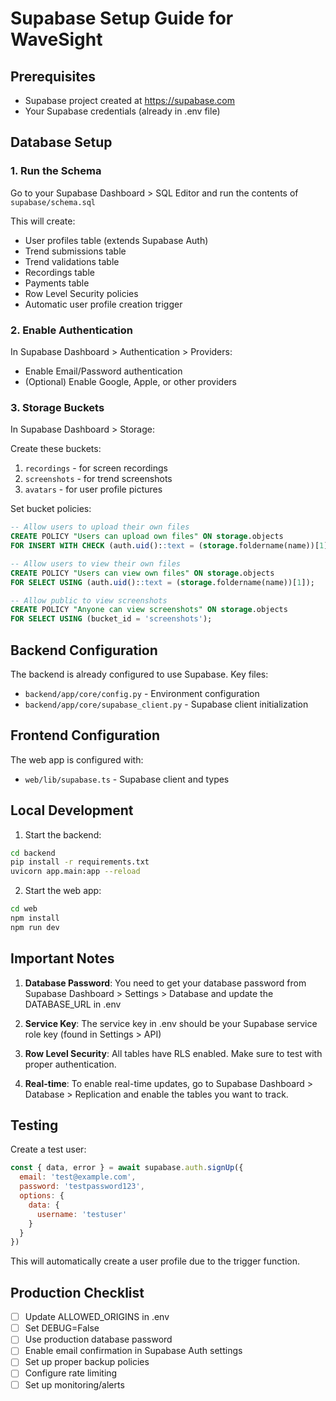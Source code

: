# Supabase Setup Guide for WaveSight

## Prerequisites
- Supabase project created at https://supabase.com
- Your Supabase credentials (already in .env file)

## Database Setup

### 1. Run the Schema
Go to your Supabase Dashboard > SQL Editor and run the contents of `supabase/schema.sql`

This will create:
- User profiles table (extends Supabase Auth)
- Trend submissions table
- Trend validations table
- Recordings table
- Payments table
- Row Level Security policies
- Automatic user profile creation trigger

### 2. Enable Authentication
In Supabase Dashboard > Authentication > Providers:
- Enable Email/Password authentication
- (Optional) Enable Google, Apple, or other providers

### 3. Storage Buckets
In Supabase Dashboard > Storage:

Create these buckets:
1. `recordings` - for screen recordings
2. `screenshots` - for trend screenshots
3. `avatars` - for user profile pictures

Set bucket policies:
```sql
-- Allow users to upload their own files
CREATE POLICY "Users can upload own files" ON storage.objects
FOR INSERT WITH CHECK (auth.uid()::text = (storage.foldername(name))[1]);

-- Allow users to view their own files
CREATE POLICY "Users can view own files" ON storage.objects
FOR SELECT USING (auth.uid()::text = (storage.foldername(name))[1]);

-- Allow public to view screenshots
CREATE POLICY "Anyone can view screenshots" ON storage.objects
FOR SELECT USING (bucket_id = 'screenshots');
```

## Backend Configuration

The backend is already configured to use Supabase. Key files:
- `backend/app/core/config.py` - Environment configuration
- `backend/app/core/supabase_client.py` - Supabase client initialization

## Frontend Configuration

The web app is configured with:
- `web/lib/supabase.ts` - Supabase client and types

## Local Development

1. Start the backend:
```bash
cd backend
pip install -r requirements.txt
uvicorn app.main:app --reload
```

2. Start the web app:
```bash
cd web
npm install
npm run dev
```

## Important Notes

1. **Database Password**: You need to get your database password from Supabase Dashboard > Settings > Database and update the DATABASE_URL in .env

2. **Service Key**: The service key in .env should be your Supabase service role key (found in Settings > API)

3. **Row Level Security**: All tables have RLS enabled. Make sure to test with proper authentication.

4. **Real-time**: To enable real-time updates, go to Supabase Dashboard > Database > Replication and enable the tables you want to track.

## Testing

Create a test user:
```javascript
const { data, error } = await supabase.auth.signUp({
  email: 'test@example.com',
  password: 'testpassword123',
  options: {
    data: {
      username: 'testuser'
    }
  }
})
```

This will automatically create a user profile due to the trigger function.

## Production Checklist

- [ ] Update ALLOWED_ORIGINS in .env
- [ ] Set DEBUG=False
- [ ] Use production database password
- [ ] Enable email confirmation in Supabase Auth settings
- [ ] Set up proper backup policies
- [ ] Configure rate limiting
- [ ] Set up monitoring/alerts